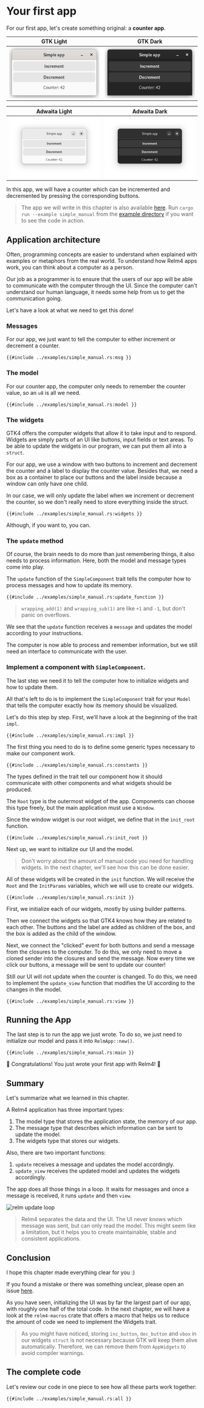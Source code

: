 # Your first app

For our first app, let's create something original: a **counter app**.

GTK Light | GTK Dark 
---------|----------
 ![App screenshot light](img/screenshots/simple-light.png) | ![App screenshot dark](img/screenshots/simple-dark.png) 
 
 Adwaita Light | Adwaita Dark 
 ---------|----------
 ![App screenshot light adw](img/screenshots/simple-light-adw.png) | ![App screenshot dark adw](img/screenshots/simple-dark-adw.png) 


In this app, we will have a counter which can be incremented and decremented by pressing the corresponding buttons.

> The app we will write in this chapter is also available [here](https://github.com/Relm4/Relm4/blob/macro-0.5/examples/simple_manual.rs). Run `cargo run --example simple_manual` from the [example directory](https://github.com/Relm4/Relm4/tree/macro-0.5/examples) if you want to see the code in action.

## Application architecture

Often, programming concepts are easier to understand when explained with examples or metaphors from the real world. To understand how Relm4 apps work, you can think about a computer as a person.

Our job as a programmer is to ensure that the users of our app will be able to communicate with the computer through the UI. Since the computer can't understand our human language, it needs some help from us to get the communication going. 

Let's have a look at what we need to get this done!

### Messages

For our app, we just want to tell the computer to either increment or decrement a counter.

```rust,no_run,noplayground
{{#include ../examples/simple_manual.rs:msg }}
```

### The model
 For our counter app, the computer only needs to remember the counter value, so an `u8` is all we need.

```rust,no_run,noplayground
{{#include ../examples/simple_manual.rs:model }}
```

### The widgets

GTK4 offers the computer widgets that allow it to take input and to respond. Widgets are simply parts of an UI like buttons, input fields or text areas. To be able to update the widgets in our program, we can put them all into a `struct`.

For our app, we use a window with two buttons to increment and decrement the counter and a label to display the counter value. Besides that, we need a box as a container to place our buttons and the label inside because a window can only have one child. 

In our case, we will only update the label when we increment or decrement the counter, so we don't really need to store everything inside the struct.

```rust,no_run,noplayground
{{#include ../examples/simple_manual.rs:widgets }}
```

Although, if you want to, you can.

### The `update` method

Of course, the brain needs to do more than just remembering things, it also needs to process information. Here, both the model and message types come into play. 

The `update` function of the `SimpleComponent` trait tells the computer how to process messages and how to update its memory.

```rust,no_run,noplayground
{{#include ../examples/simple_manual.rs:update_function }}
```

> `wrapping_add(1)` and `wrapping_sub(1)` are like `+1`  and `-1`, but don't panic on overflows.

We see that the `update` function receives a `message` and updates the model according to your instructions.

The computer is now able to process and remember information, but we still need an interface to communicate with the user.

### Implement a component with `SimpleComponent`.

The last step we need it to tell the computer how to initialize widgets and how to update them.

All that's left to do is to implement the `SimpleComponent` trait for your `Model` that tells the computer exactly how its memory should be visualized.

Let's do this step by step. First, we'll have a look at the beginning of the trait `impl`.

```rust,no_run,noplayground
{{#include ../examples/simple_manual.rs:impl }}
```

The first thing you need to do is to define some generic types necessary to make our component work.

```rust,no_run,noplayground
{{#include ../examples/simple_manual.rs:constants }}
```

The types defined in the trait tell our component how it should communicate with other components and what widgets should be produced.

The `Root` type is the outermost widget of the app. Components can choose this type freely, but the main application must use a `Window`.

Since the window widget is our root widget, we define that in the `init_root` function.

```rust,no_run,noplayground
{{#include ../examples/simple_manual.rs:init_root }}
```

Next up, we want to initialize our UI and the model.

> Don't worry about the amount of manual code you need for handling widgets. In the next chapter, we'll see how this can be done easier.

All of these widgets will be created in the `init` function. We will receive the `Root` and the `InitParams` variables, which we will use to create our widgets.

```rust,no_run,noplayground
{{#include ../examples/simple_manual.rs:init }}
```

First, we initialize each of our widgets, mostly by using builder patterns.

Then we connect the widgets so that GTK4 knows how they are related to each other. The buttons and the label are added as children of the box, and the box is added as the child of the window.

Next, we connect the "clicked" event for both buttons and send a message from the closures to the computer. To do this, we only need to move a cloned sender into the closures and send the message. Now every time we click our buttons, a message will be sent to update our counter!

Still our UI will not update when the counter is changed. To do this, we need to implement the `update_view` function that modifies the UI according to the changes in the model.

```rust,no_run,noplayground
{{#include ../examples/simple_manual.rs:view }}
```

## Running the App

The last step is to run the app we just wrote. To do so, we just need to initialize our model and pass it into `RelmApp::new()`.

```rust,no_run,noplayground
{{#include ../examples/simple_manual.rs:main }}
```

🎉 Congratulations! You just wrote your first app with Relm4! 🎉

## Summary

Let's summarize what we learned in this chapter.

A Relm4 application has three important types:

1. The model type that stores the application state, the memory of our app.
2. The message type that describes which information can be sent to update the model.
3. The widgets type that stores our widgets.

Also, there are two important functions:

1. `update` receives a message and updates the model accordingly.
2. `update_view` receives the updated model and updates the widgets accordingly.

The app does all those things in a loop. It waits for messages and once a message is received, it runs `update` and then `view`.

![relm update loop](img/update_loop.svg)

> Relm4 separates the data and the UI. The UI never knows which message was sent, but can only read the model. This might seem like a limitation, but it helps you to create maintainable, stable and consistent applications.

## Conclusion

I hope this chapter made everything clear for you :)

If you found a mistake or there was something unclear, please open an issue [here](https://github.com/AaronErhardt/relm4/issues).

As you have seen, initializing the UI was by far the largest part of our app, with roughly one half of the total code. In the next chapter, we will have a look at the `relm4-macros` crate that offers a macro that helps us to reduce the amount of code we need to implement the Widgets trait.

> As you might have noticed, storing `inc_button`, `dec_button` and `vbox` in our widgets `struct` is not necessary because GTK will keep them alive automatically. Therefore, we can remove them from `AppWidgets` to avoid compiler warnings.

## The complete code

Let's review our code in one piece to see how all these parts work together:

```rust,no_run,noplayground
{{#include ../examples/simple_manual.rs:all }}
```
